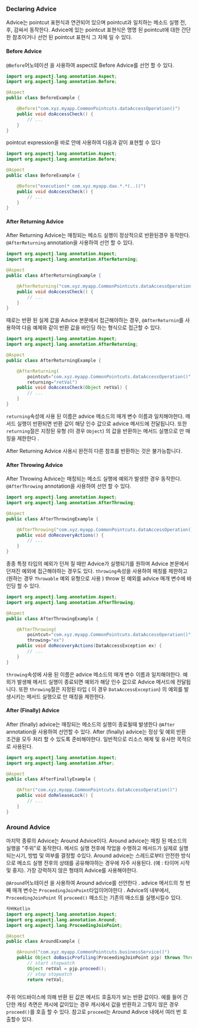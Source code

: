 ### Declaring Advice

Advice는 pointcut 표현식과 연관되어 있으며 pointcut과 일치하는 메소드 실행 전, 후, 감싸서 동작한다. Advice에 있는 pointcut 표현식은 명명 된 pointcut에 대한 간단한 참조이거나 선언 된 pointcut 표현식 그 자체 일 수 있다. 

#### Before Advice

`@Before`어노테이션 을 사용하여 aspect로 Before Advice를 선언 할 수 있다.

```java
import org.aspectj.lang.annotation.Aspect;
import org.aspectj.lang.annotation.Before;

@Aspect
public class BeforeExample {

    @Before("com.xyz.myapp.CommonPointcuts.dataAccessOperation()")
    public void doAccessCheck() {
        // ...
    }
}
```

pointcut expression을 바로 안에 사용하여 다음과 같이 표현할 수 있다

```java
import org.aspectj.lang.annotation.Aspect;
import org.aspectj.lang.annotation.Before;

@Aspect
public class BeforeExample {

    @Before("execution(* com.xyz.myapp.dao.*.*(..))")
    public void doAccessCheck() {
        // ...
    }
}
```

#### After Returning Advice

After Returning Advice는 매칭되는 메소드 실행이 정상적으로 반환된경우 동작한다. `@AfterReturning` annotation을 사용하여 선언 할 수 있다.

```java
import org.aspectj.lang.annotation.Aspect;
import org.aspectj.lang.annotation.AfterReturning;

@Aspect
public class AfterReturningExample {

    @AfterReturning("com.xyz.myapp.CommonPointcuts.dataAccessOperation()")
    public void doAccessCheck() {
        // ...
    }
}
```

때로는 반환 된 실제 값을 Advice 본문에서 접근해야하는 경우,  `@AfterReturnin`를 사용하여 다음 예제와 같이 반환 값을 바인딩 하는 형식으로 접근할 수 있다.

```java
import org.aspectj.lang.annotation.Aspect;
import org.aspectj.lang.annotation.AfterReturning;

@Aspect
public class AfterReturningExample {

    @AfterReturning(
        pointcut="com.xyz.myapp.CommonPointcuts.dataAccessOperation()",
        returning="retVal")
    public void doAccessCheck(Object retVal) {
        // ...
    }
}
```

`returning`속성에 사용 된 이름은 advice 메소드의 매개 변수 이름과 일치해야한다. 메서드 실행이 반환되면 반환 값이 해당 인수 값으로 advice 메서드에 전달됩니다. 또한 `returning`절은 지정된 유형 (이 경우 `Object`) 의 값을 반환하는 메서드 실행으로 만 매칭을 제한한다 .

After Returning Advice 사용시 완전히 다른 참조를 반환하는 것은 불가능합니다.

#### After Throwing Advice

After Throwing Advice는 매칭되는 메소드 실행에 예외가 발생한 경우 동작한다. `@AfterThrowing` annotation을 사용하여 선언 할 수 있다.

```java
import org.aspectj.lang.annotation.Aspect;
import org.aspectj.lang.annotation.AfterThrowing;

@Aspect
public class AfterThrowingExample {

    @AfterThrowing("com.xyz.myapp.CommonPointcuts.dataAccessOperation()")
    public void doRecoveryActions() {
        // ...
    }
}
```

종종 특정 타입의 예외가 던져 질 때만 Advice가 실행되기를 원하며 Advice 본문에서 던져진 예외에 접근해야하는 경우도 있다. `throwing`속성을 사용하여 매칭를 제한하고 (원하는 경우 `Throwable` 예외 유형으로 사용 ) throw 된 예외를 advice 매개 변수에 바인딩 할 수 있다.

```java
import org.aspectj.lang.annotation.Aspect;
import org.aspectj.lang.annotation.AfterThrowing;

@Aspect
public class AfterThrowingExample {

    @AfterThrowing(
        pointcut="com.xyz.myapp.CommonPointcuts.dataAccessOperation()",
        throwing="ex")
    public void doRecoveryActions(DataAccessException ex) {
        // ...
    }
}
```

`throwing`속성에 사용 된 이름은 advice 메소드의 매개 변수 이름과 일치해야한다. 예외가 발생해 메서드 실행이 종료되면 예외가 해당 인수 값으로 Advice 메서드에 전달됩니다. 또한 `throwing`절은 지정된 타입 ( 이 경우 `DataAccessException`) 의 예외를 발생시키는 메서드 실행으로 만 매칭을 제한한다.

#### After (Finally) Advice

After (finally) advice는 매칭되는 메소드의 실행이 종료될때 발생한다 `@After` annotation을 사용하여 선언할 수 있다. After (finally) advice는 정상 및 예외 반환 조건을 모두 처리 할 수 있도록 준비해야한다. 일반적으로 리소스 해제 및 유사한 목적으로 사용된다.

```java
import org.aspectj.lang.annotation.Aspect;
import org.aspectj.lang.annotation.After;

@Aspect
public class AfterFinallyExample {

    @After("com.xyz.myapp.CommonPointcuts.dataAccessOperation()")
    public void doReleaseLock() {
        // ...
    }
}
```

### Around Advice

마지막 종류의 Advice는 Around Advice이다.  Around advice는 매칭 된 메소드의 실행을 "주위"로 동작한다. 메서드 실행 전후에 작업을 수행하고 메서드가 실제로 실행되는시기, 방법 및 여부를 결정할 수있다. Around advice는 스레드로부터 안전한 방식으로 메소드 실행 전후의 상태를 공유해야하는 경우에 자주 사용된다. (예 : 타이머 시작 및 중지). 가장 강력하지 않은 형태의 Advice를 사용해야한다.

`@Around`어노테이션 을 사용하여 Around advice를 선언한다 . advice 메서드의 첫 번째 매개 변수는 `ProceedingJoinPoint`타입이어야한다 . Advice의 내부에서,  `ProceedingJoinPoint` 의 `proceed()` 메소드는 기존의 매소드를 실행시킬수 있다.  

```java
자바Kotlin
import org.aspectj.lang.annotation.Aspect;
import org.aspectj.lang.annotation.Around;
import org.aspectj.lang.ProceedingJoinPoint;

@Aspect
public class AroundExample {

    @Around("com.xyz.myapp.CommonPointcuts.businessService()")
    public Object doBasicProfiling(ProceedingJoinPoint pjp) throws Throwable {
        // start stopwatch
        Object retVal = pjp.proceed();
        // stop stopwatch
        return retVal;
  
```

주위 어드바이스에 의해 반환 된 값은 메서드 호출자가 보는 반환 값이다. 예를 들어 간단한 캐싱 측면은 캐시에 값이있는 경우 캐시에서 값을 반환하고 그렇지 않은 경우  `proceed()`를 호출 할 수 있다. 참고로 `proceed`는 Around Adivce 내에서 여러 번 호출할수 있다.

